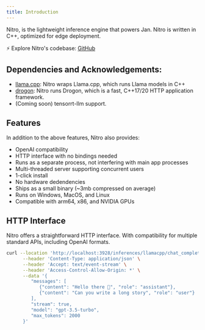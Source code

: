 ```yaml
---
title: Introduction 
---
```


Nitro, is the lightweight inference engine that powers Jan. Nitro is written in C++, optimized for edge deployment.

⚡ Explore Nitro's codebase: [GitHub](https://github.com/janhq/nitro)

## Dependencies and Acknowledgements:

- [llama.cpp](https://github.com/ggerganov/llama.cpp): Nitro wraps Llama.cpp, which runs Llama models in C++
- [drogon](https://github.com/drogonframework/drogon): Nitro runs Drogon, which is a fast, C++17/20 HTTP application framework.
- (Coming soon) tensorrt-llm support.

## Features

In addition to the above features, Nitro also provides:

- OpenAI compatibility
- HTTP interface with no bindings needed
- Runs as a separate process, not interfering with main app processes
- Multi-threaded server supporting concurrent users
- 1-click install
- No hardware dedendencies
- Ships as a small binary (~3mb compressed on average)
- Runs on Windows, MacOS, and Linux
- Compatible with arm64, x86, and NVIDIA GPUs

## HTTP Interface

Nitro offers a straightforward HTTP interface. With compatibility for multiple standard APIs, including OpenAI formats.

```bash
curl --location 'http://localhost:3928/inferences/llamacpp/chat_completion' \
      --header 'Content-Type: application/json' \
      --header 'Accept: text/event-stream' \
      --header 'Access-Control-Allow-Origin: *' \
      --data '{
         "messages": [
            {"content": "Hello there 👋", "role": "assistant"},
            {"content": "Can you write a long story", "role": "user"}
         ],
         "stream": true,
         "model": "gpt-3.5-turbo",
         "max_tokens": 2000
      }'
```

